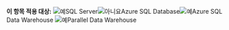 <Token>**이 항목 적용 대상:** ![예](media/yes.png)SQL Server![아니요](media/no.png)Azure SQL Database![예](media/yes.png)Azure SQL Data Warehouse ![예](media/yes.png)Parallel Data Warehouse </Token>

